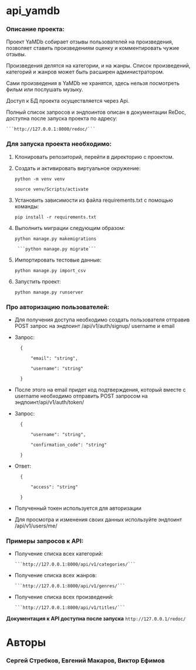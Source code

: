 # api_yamdb
### Описание проекта:

Проект YaMDb собирает отзывы пользователей на произведения, позволяет ставить произведениям оценку и комментировать чужие отзывы.

Произведения делятся на категории, и на жанры. Список произведений, категорий и жанров может быть расширен администратором.

Сами произведения в YaMDb не хранятся, здесь нельзя посмотреть фильм или послушать музыку.

Доступ к БД проекта осуществляется через Api.

Полный список запросов и эндпоинтов описан в документации ReDoc, доступна после запуска проекта по адресу:

 	```http://127.0.0.1:8000/redoc/```

### Для запуска проекта необходимо:

1. Клонировать репозиторий, перейти в директорию с проектом.

2. Cоздать и активировать виртуальное окружение:

      ```python -m venv venv```

      ```source venv/Scripts/activate```

3. Установить зависимости из файла requirements.txt с помощью команды:

      ```pip install -r requirements.txt```

4. Выполнить миграции следующим образом:

      ```python manage.py makemigrations```

	    ```python manage.py migrate```

5. Импортировать тестовые данные:

      ```python manage.py import_csv```

6. Запустить проект:

      ```python manage.py runserver```

### Про авторизацию пользователей:

- Для получения доступа необходимо создать пользователя отправив POST запрос на эндпоинт /api/v1/auth/signup/ username и email

- Запрос:

		{

			"email": "string",

			"username": "string"

		}

- После этого на email придет код подтверждения, который вместе с username необходимо отправить POST запросом на эндпоинт/api/v1/auth/token/

- Запрос:

		{

			"username": "string",

			"confirmation_code": "string"

		}

- Ответ:

		{

			"access": "string"

		}

- Полученный токен используется для авторизации

- Для просмотра и изменения своих данных используйте эндпоинт /api/v1/users/me/

### Примеры запросов к API:

- Получение списка всех категорий:

      ```http://127.0.0.1:8000/api/v1/categories/```

- Получение списка всех жанров:

      ```http://127.0.0.1:8000/api/v1/genres/```

- Получение списка всех произведений:

      ```http://127.0.0.1:8000/api/v1/titles/```

**Документация к API доступна после запуска**
      ```http://127.0.0.1/redoc/```


# Авторы
### Сергей Стребков, Евгений Макаров, Виктор Ефимов
